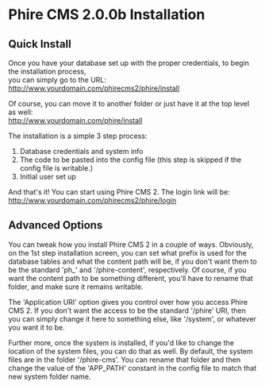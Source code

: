 Phire CMS 2.0.0b Installation
=============================

Quick Install
-------------

Once you have your database set up with the proper credentials, to begin the installation process,  
you can simply go to the URL: http://www.yourdomain.com/phirecms2/phire/install

Of course, you can move it to another folder or just have it at the top level as well:  
http://www.yourdomain.com/phire/install

The installation is a simple 3 step process:

1. Database credentials and system info
2. The code to be pasted into the config file (this step is skipped if the config file is writable.)
3. Initial user set up

And that's it! You can start using Phire CMS 2. The login link will be:  
http://www.yourdomain.com/phirecms2/phire/login


Advanced Options
----------------

You can tweak how you install Phire CMS 2 in a couple of ways. Obviously, on the 1st step installation
screen, you can set what prefix is used for the database tables and what the content path will be, if you
don't want them to be the standard 'ph_' and '/phire-content', respectively. Of course, if you want the
content path to be something different, you'll have to rename that folder, and make sure it remains
writable.

The 'Application URI' option gives you control over how you access Phire CMS 2. If you don't want the
access to be the standard '/phire' URI, then you can simply change it here to something else, like
'/system', or whatever you want it to be.

Further more, once the system is installed, if you'd like to change the location of the system files,
you can do that as well. By default, the system files are in the folder '/phire-cms'. You can rename
that folder and then change the value of the 'APP_PATH' constant in the config file to match that
new system folder name.
